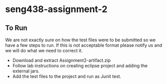 # seng438-assignment-2

## To Run
We are not exactly sure on how the test files were to be submitted so we have a few steps to run. If this is not acceptable format please notify us and we will do what we need to correct it.

- Download and extract Assignment2-artifact.zip
- Follow lab instructions on creating eclipse project and adding the external jars.
- Add the test files to the project and run as Junit test.
